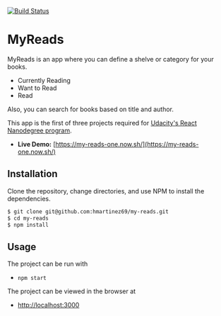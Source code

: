 [![Build Status](https://travis-ci.com/hmartinez69/my-reads.svg?branch=master)](https://travis-ci.com/hmartinez69/my-reads)

# MyReads

MyReads is an app where you can define a shelve or category for your books.

- Currently Reading
- Want to Read
- Read

Also, you can search for books based on title and author.

This app is the first of three projects required for [Udacity's React Nanodegree program](https://www.udacity.com/course/react-nanodegree--nd019).

- **Live Demo:** [https://my-reads-one.now.sh/](https://my-reads-one.now.sh/)

## Installation

Clone the repository, change directories, and use NPM to install the dependencies.

```bash
$ git clone git@github.com:hmartinez69/my-reads.git
$ cd my-reads
$ npm install
```

## Usage

The project can be run with

- `npm start`

The project can be viewed in the browser at

- [http://localhost:3000](http://localhost:3000)